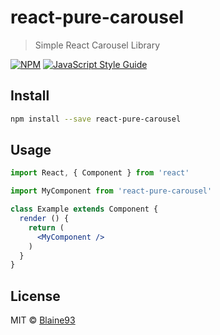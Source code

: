 # react-pure-carousel

> Simple React Carousel Library

[![NPM](https://img.shields.io/npm/v/react-pure-carousel.svg)](https://www.npmjs.com/package/react-pure-carousel) [![JavaScript Style Guide](https://img.shields.io/badge/code_style-standard-brightgreen.svg)](https://standardjs.com)

## Install

```bash
npm install --save react-pure-carousel
```

## Usage

```jsx
import React, { Component } from 'react'

import MyComponent from 'react-pure-carousel'

class Example extends Component {
  render () {
    return (
      <MyComponent />
    )
  }
}
```

## License

MIT © [Blaine93](https://github.com/Blaine93)
